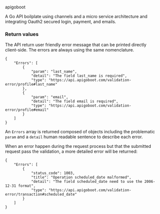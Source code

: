 apigoboot

A Go API boilplate using channels and a micro service architecture and integrating Oauth2 secured login, payment, and emails.

### Return values

The API return user friendly error message that can be printed directly client-side.
The errors are always using the same nomenclature.

```
{
    "Errors": [
        {
            "param": "last_name",
            "detail": "The field last_name is required",
            "type": "https://api.apigoboot.com/validation-error/profile#last_name"
        },
        {
            "param": "email",
            "detail": "The field email is required",
            "type": "https://api.apigoboot.com/validation-error/profile#email"
        }
    ]
}
```
An `Errors` array is returned composed of objects including the problematic `param` and a `detail` human readable sentence to describe each error.

When an error happen during the request process but that the submitted request pass the validation, a more detailed error will be returned:

```
{
    "Errors": [
        {
            "status_code": 1003,
            "title": "Operation scheduled_date malformed",
            "detail": "The field scheduled_date need to use the 2006-12-31 format",
            "type": "https://api.apigoboot.com/validation-error/transaction#scheduled_date"
        }
    ]
}
```